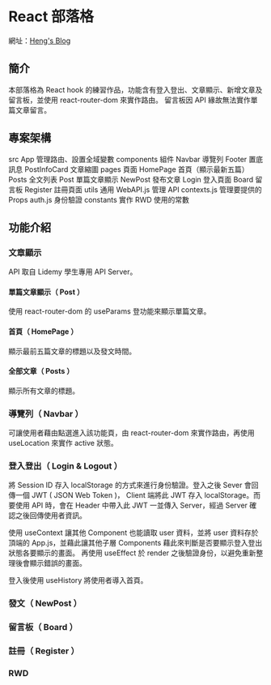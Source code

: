# React 部落格
網址：[Heng's Blog](https://yiheng0221.github.io/react-blog/)

## 簡介

本部落格為 React hook 的練習作品，功能含有登入登出、文章顯示、新增文章及留言板，並使用 react-router-dom 來實作路由。
留言板因 API 緣故無法實作單篇文章留言。

## 專案架構

src
App 管理路由、設置全域變數
components 組件
Navbar 導覽列
Footer 置底訊息
PostInfoCard 文章縮圖
pages 頁面
HomePage 首頁（顯示最新五篇）
Posts 全文列表
Post 單篇文章顯示
NewPost 發布文章
Login 登入頁面
Board 留言板
Register 註冊頁面
utils 通用
WebAPI.js 管理 API
contexts.js 管理要提供的 Props
auth.js 身份驗證
constants 實作 RWD 使用的常數

## 功能介紹

### 文章顯示

API 取自 Lidemy 學生專用 API Server。

#### 單篇文章顯示（ Post ）

使用 react-router-dom 的 useParams 登功能來顯示單篇文章。

#### 首頁（ HomePage ）

顯示最前五篇文章的標題以及發文時間。

#### 全部文章（ Posts ）

顯示所有文章的標題。

### 導覽列（ Navbar ）

可讓使用者藉由點選進入該功能頁，由 react-router-dom 來實作路由，再使用 useLocation 來實作 active 狀態。

### 登入登出（ Login & Logout ）

將 Session ID 存入 localStorage 的方式來進行身份驗證。登入之後 Sever 會回傳一個 JWT ( JSON Web Token )， Client 端將此 JWT 存入 localStorage。而要使用 API 時，會在 Header 中帶入此 JWT 一並傳入 Server，經過 Server 確認之後回傳使用者資訊。

使用 useContext 讓其他 Component 也能讀取 user 資料，並將 user 資料存於頂端的 App.js，並藉此讓其他子層 Components 藉此來判斷是否要顯示登入登出狀態各要顯示的畫面。 再使用 useEffect 於 render 之後驗證身份，以避免重新整理後會顯示錯誤的畫面。

登入後使用 useHistory 將使用者導入首頁。

### 發文（ NewPost ）

### 留言板（ Board ）

### 註冊（ Register ）

### RWD
